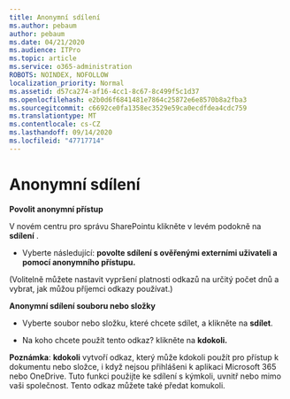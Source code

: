 ```yaml
---
title: Anonymní sdílení
ms.author: pebaum
author: pebaum
ms.date: 04/21/2020
ms.audience: ITPro
ms.topic: article
ms.service: o365-administration
ROBOTS: NOINDEX, NOFOLLOW
localization_priority: Normal
ms.assetid: d57ca274-af16-4cc1-8c67-8c499f5c1d37
ms.openlocfilehash: e2b0d6f6841481e7864c25872e6e8570b8a2fba3
ms.sourcegitcommit: c6692ce0fa1358ec3529e59ca0ecdfdea4cdc759
ms.translationtype: MT
ms.contentlocale: cs-CZ
ms.lasthandoff: 09/14/2020
ms.locfileid: "47717714"
---
```

# <a name="anonymous-sharing"></a>Anonymní sdílení

 **Povolit anonymní přístup**
  
V novém centru pro správu SharePointu klikněte v levém podokně na **sdílení** . 
  
- Vyberte následující: **povolte sdílení s ověřenými externími uživateli a pomocí anonymního přístupu.**
  
(Volitelně můžete nastavit vypršení platnosti odkazů na určitý počet dnů a vybrat, jak můžou příjemci odkazy používat.)
    
 **Anonymní sdílení souboru nebo složky**
  
- Vyberte soubor nebo složku, které chcete sdílet, a klikněte na **sdílet**. 
    
- Na koho chcete použít tento odkaz? klikněte na **kdokoli.**
  
 **Poznámka**: **kdokoli** vytvoří odkaz, který může kdokoli použít pro přístup k dokumentu nebo složce, i když nejsou přihlášeni k aplikaci Microsoft 365 nebo OneDrive. Tuto funkci použijte ke sdílení s kýmkoli, uvnitř nebo mimo vaši společnost. Tento odkaz můžete také předat komukoli. 
    

